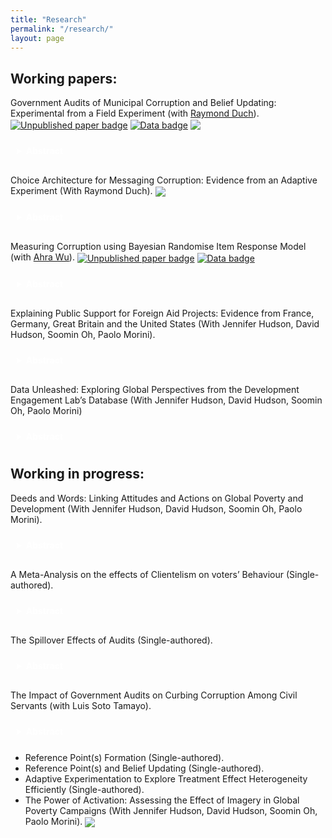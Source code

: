```yaml
---
title: "Research"
permalink: "/research/"
layout: page
---
```


## Working papers:

Government Audits of Municipal Corruption and Belief Updating: Experimental from a Field Experiment (with [Raymond Duch](https://www.raymondduch.com/)). [<img src="https://img.shields.io/badge/Unpublished_paper-grey" alt="Unpublished paper badge" style="vertical-align: middle;">](https://raymondduch.com/files/government-audits-municipal-corruption-belief.pdf) 
[<img src="https://img.shields.io/badge/Data-navy" alt="Data badge" style="vertical-align: middle;">](https://dataverse.harvard.edu/dataset.xhtml?persistentId=doi:10.7910/DVN/SGTS1K)  [<img src="https://img.shields.io/badge/AER_RCT_Registry-crimson" style="vertical-align: middle;">](https://www.socialscienceregistry.org/trials/5932) 


<details style="padding: 10px; margin-top: 3px; margin-bottom: 20px;">
  <summary style="cursor: pointer; font-weight: bold; color: white;">Abstract</summary>
<sub>
 We implemented a field experiment that assesses whether citizens update corruption beliefs when presented with audit information about malfeasance in their municipal government. The video treatment reports audit results for Chilean municipalities; the control is a placebo video. We measure incentivized pre-treatment and post-treatment corruption beliefs of 5,528 subjects. When informed about corruption in their municipality subjects update negatively. Updating is correlated with reported malfeasance and with trends in malfeasance.  We find limited evidence of Bayesian learning. Treatment effects persist after one-month.  We observe higher donations to local public goods by treated subjects in municipalities with more positive audits.
</sub>
  
</details>

Choice Architecture for Messaging Corruption: Evidence from an Adaptive Experiment (With Raymond Duch). [<img src="https://img.shields.io/badge/AER_RCT_Registry-crimson" style="vertical-align: middle;">](https://www.socialscienceregistry.org/trials/7233)

<details style="padding: 10px; margin-top: 3px; margin-bottom: 20px;">
  <summary style="cursor: pointer; font-weight: bold; color: white;">Abstract</summary>
<sub>
The presentation and framing of information are the foundations of many behavioural experiments. In the case of corruption, policymakers such as NGOs face the challenge of informing citizens about the levels of malfeasance found in their local constituency. This challenge implies identifying an optimal messaging strategy that is sufficiently compelling to attract the interest of citizens. We addressed this challenge by evaluating six strategies for information messages often used in corruption information experiments. Using historical data from local government audit reports in Chile and in partnership with the NGO Chile Transparente, we implemented an online adaptive experiment using a modified Thompson Sampling algorithm (Exploration sampling) in which the assignment probabilities of the information treatments were updated in 11 batches of 100 subjects each. The results showed no unique optimal information strategy for malfeasance messages. However, a loss-frame information strategy tends to be slightly more persuasive than other ways of conveying information about corruption. We also found evidence that more rudimentary information metrics of corruption can be equally persuasive compared to more sophisticated ones. Finally, we do not found significant differences between using spatial comparison (i.e. comparing corruption in a local government across local constituencies within the same region) versus a temporal comparison (i.e. comparing the same local government across time).
</sub>
</details>

Measuring Corruption using Bayesian Randomise Item Response Model (with [Ahra Wu](https://politics.princeton.edu/people/ahra-wu)).
[<img src="https://img.shields.io/badge/Unpublished_paper-grey" alt="Unpublished paper badge" style="vertical-align: middle;">](https://raymondduch.com/files/government-audits-municipal-corruption-belief.pdf) 
[<img src="https://img.shields.io/badge/Data-navy" alt="Data badge" style="vertical-align: middle;">](https://dataverse.harvard.edu/dataset.xhtml?persistentId=doi:10.7910/DVN/SGTS1K) 

<details style="padding: 10px; margin-top: 3px; margin-bottom: 20px;">
  <summary style="cursor: pointer; font-weight: bold; color: white;">Abstract</summary>

<sub>
Measuring the prevalence of corrupt behavior using surveys have been a challenge due to social desirability and non-responses biases. A whole number of indirect questioning survey techniques has been designed and conducted to elicit truthful answers to sensitive issue. However, most of the popular used techniques in the field of political science and economics are restrained to measure group-level prevalence of the sensitive behavior. In order to circumvent this limitation, we conducted a Randomized Item Count Response Technique (n = 6058 and n = 3692) that allowed us to estimate individual-level experiences of corrupt behavior at the local level.
</sub>
  
</details>

Explaining Public Support for Foreign Aid Projects: Evidence from France, Germany, Great Britain and the United States (With Jennifer Hudson, David Hudson, Soomin Oh, Paolo Morini).

<details style="padding: 10px; margin-top: 3px; margin-bottom: 20px;">
  <summary style="cursor: pointer; font-weight: bold; color: white;">Abstract</summary>
<sub>
Public support is understood to be a condition for foreign aid spending in donor countries. But do donor publics have preferences on which aid projects foreign aid is spent? Drawing on a new dataset examining four donor countries – France, Germany, Great Britain and the United States (n= 26,169) – we leverage a unique conjoint experiment to better understand which attributes of aid projects generate more or less support with donor publics. Our results show that respondents are more likely to support projects targeting water, sanitation, and hygiene (WASH), food security, and heath programmes. Projects focused on gender equality, environment, infrastructure and social protection are negatively associated with support. In line with our expectations, we find effects for need and aid effectiveness: higher levels of extreme poverty and effectiveness of aid are associated with support for the development project, whereas low levels of need and low effectiveness are negatively associated with support. Second, we find few effects for region, with less support for projects targeted to the Middle East and Northern Africa. Finally, our main findings are robust when we remove need and effectiveness as attributes, demonstrating while these are important drivers of support, they do not crowd out other attributes or dimensions. Our findings show that in addition to preferences on overall levels of foreign aid spending, donor publics have a consistent set of preferences on how aid is spent. 
</sub> 
</details>

Data Unleashed: Exploring Global Perspectives from the Development Engagement Lab’s Database (With Jennifer Hudson, David Hudson, Soomin Oh, Paolo Morini)

<details style="padding: 10px; margin-top: 3px; margin-bottom: 20px;">
  <summary style="cursor: pointer; font-weight: bold; color: white;">Abstract</summary>
<sub> 
  To be added soon. 
</sub> 
</details>

## Working in progress:

Deeds and Words: Linking Attitudes and Actions on Global Poverty and Development (With Jennifer Hudson, David Hudson, Soomin Oh, Paolo Morini).

<details style="padding: 10px; margin-top: 3px; margin-bottom: 20px;">
  <summary style="cursor: pointer; font-weight: bold; color: white;">Abstract</summary>
<sub>
Political scientists have often looked at factors affecting attitudinal and behavioural indicators to study public engagement with political issues, but studies which consider the effects of each on the other are less common, due, amongst other factors, to data availability constraints. In this paper, we leverage on a novel four-year longitudinal panel study of public engagement with global poverty and sustainable development in France, Germany, Great Britain, and the United States (2019-2022) to draw connections between attitudinal and behavioural engagement in this domain. Specifically, we look at ten behavioural engagement indicators (from news consumption to volunteering, to participating in demonstrations), and attitudinal indicators capturing the public’s moral views on global poverty and development, their concern for the issue, and their world view on inequalities and global challenges. We exploit variation in time and across individuals in a cross-lagged panel model to identify causal effects of each on the other. We show that changes in a respondent’s moral views at any one time predicts changes in behavioural engagement in the following time in a series of behavioural indicators, but also that people taking actions also change their views on global poverty. We draw implications for charities, NGOs and governments engaged in efforts to involve publics in donor countries with their work to tackle poverty worldwide.
</sub>
  
</details>

A Meta-Analysis on the effects of Clientelism on voters’ Behaviour (Single-authored).

<details style="padding: 10px; margin-top: 3px; margin-bottom: 20px;">
  <summary style="cursor: pointer; font-weight: bold; color: white;">Abstract</summary>
<sub>
Clientelism has remained a pervasive phenomenon, undermining the integrity of elections and overall trust in the political system. Across disciplines, scholars have examined the effect of clientelism on several political and non-political outcomes. Numerous studies have provided empirical evidence on the strategic allocation of clientelistic benefits by politicians/brokers based on the type of voters they target and the type of benefits they provide. Although there is an implicit consensus on the direction of the impact of clientelism on these outcomes, there seems to be considerable heterogeneity regarding the magnitude of its impact. To be the best of my knowledge, no study has attempted to identify the pooled effect of this phenomenon across different contexts. This project will systematically identify published quantitative studies that have estimated the effects of clientelism in the last decade. Through meta-analysis, I will estimate the inverse variance-weighted average effect of clientelistic benefits on voters’ voting behaviour and their underlying beliefs about the quality of institutions. Secondly, using meta-regressions, I will explore the heterogeneity of effects of clientelism by estimating if the effects vary by the type of voters that politicians/brokers target (looking at ideological leanings, socioeconomic status, reciprocal voters, and historical ties) and the type of benefits that politicians/brokers provide (private vs excludable, different local benefits, and cash vs non-cash benefits). These analyses will help identify if there is an underlying effect of clientelism and understand what drives these effects.
</sub>
  
</details>

The Spillover Effects of Audits (Single-authored). 

<details style="padding: 10px; margin-top: 3px; margin-bottom: 20px;">
  <summary style="cursor: pointer; font-weight: bold; color: white;">Abstract</summary>
<sub>
Governments across the globe have set audits as one of the primary mechanisms to measure and deter corruption. This paper focuses on the spillover effects of audits within local governments in Chile. Using a fuzzy regression discontinuity design, I exploit the discontinuity in allocating audits within local governments/departments to estimate the effects of audits within departments within each municipality. The fuzzy RD results will be completed using panel data from audits conducted between 2014-2024. I expect to present the preliminary results of both estimation strategies pre-registered in the analysis plan at the conference.
</sub>
</details>

The Impact of Government Audits on Curbing Corruption Among Civil Servants (with Luis Soto Tamayo). 

<details style="padding: 10px; margin-top: 5px; margin-bottom: 15px;">
  <summary style="cursor: pointer; font-weight: bold; color: white;">Abstract</summary>
<sub>
Government audits, widely implemented to increase accountability, promote transparency, and identify patronage practices within the public sector, have been shown by early research to be an effective tool in curbing corruption. This paper focuses on the impact of audits on civil servants by looking at two main aspects: first, whether audits effectively discourage ‘rent-extraction’ behaviour among civil servants, and second, whether the audits have a moderated effect on civil servants with family affiliations, who may be more institutionally protected and more prone to resource misallocation. We employ a unique dataset sourced from Chile's 2016 financial and performance audits of civil servants and leverage the random audit assignment across 20 governmental institutions over 8,640 public servants.
</sub>
  
</details>

- Reference Point(s) Formation (Single-authored). 
- Reference Point(s) and Belief Updating (Single-authored). 
- Adaptive Experimentation to Explore Treatment Effect Heterogeneity Efficiently (Single-authored).
- The Power of Activation: Assessing the Effect of Imagery in Global Poverty Campaigns (With Jennifer Hudson, David Hudson, Soomin Oh, Paolo Morini). [<img src="https://img.shields.io/badge/EGAP_Registry-crimson" style="vertical-align: middle;">](https://osf.io/dg245) 
